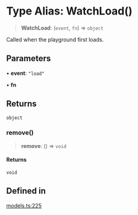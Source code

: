 # Type Alias: WatchLoad()

> **WatchLoad**: (`event`, `fn`) => `object`

Called when the playground first loads.

## Parameters

• **event**: `"load"`

• **fn**

## Returns

`object`

### remove()

> **remove**: () => `void`

#### Returns

`void`

## Defined in

[models.ts:225](https://github.com/live-codes/livecodes/blob/a7b343163bdd0ffec4d5243db8fcc29a67767ee9/src/sdk/models.ts#L225)